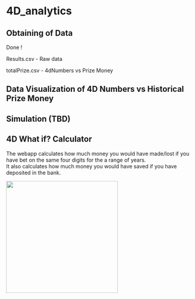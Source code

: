 # 4D_analytics

## Obtaining of Data
Done !

Results.csv - Raw data

totalPrize.csv - 4dNumbers vs Prize Money


## Data Visualization of 4D Numbers vs Historical Prize Money

## Simulation (TBD)

## 4D What if? Calculator

The webapp calculates how much money you would have made/lost if you have bet on the same four digits for the a range of years.  
It also calculates how much money you would have saved if you have deposited in the bank.

<img src="https://i.imgur.com/AD3TyyB.png" height="300">


